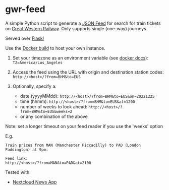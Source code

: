 # gwr-feed
A simple Python script to generate a [JSON Feed](https://github.com/manton/JSONFeed) for search for train tickets on [Great Western Railway](https://www.gwr.com). Only supports single (one-way) journeys.

Served over [Flask!](https://github.com/pallets/flask/)

Use the [Docker build](https://github.com/users/leonghui/packages/container/package/gwr-feed) to host your own instance.

1. Set your timezone as an environment variable (see [docker docs]): `TZ=America/Los_Angeles`

2. Access the feed using the URL with origin and destination station codes: `http://<host>/?from=BHM&to=EUS`

3. Optionally, specify a:
    - date (yyyyMMdd): `http://<host>/?from=BHM&to=EUS&on=20221225`
    - time (hhmm): `http://<host>/?from=BHM&to=EUS&at=1200`
    - number of weeks to look ahead: `http://<host>/?from=BHM&to=EUS&weeks=2`
    - or any combination of the above

Note: set a longer timeout on your feed reader if you use the 'weeks' option

E.g.
```
Train prices from MAN (Manchester Piccadilly) to PAD (London Paddington) at 9pm:

Feed link:
http://<host>/?from=MAN&to=PAD&at=2100
```

Tested with:
- [Nextcloud News App](https://github.com/nextcloud/news)

[docker docs]:(https://docs.docker.com/compose/environment-variables/#set-environment-variables-in-containers)
